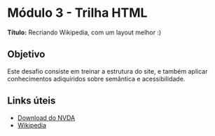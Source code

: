 # Módulo 3 - Trilha HTML

**Título:** Recriando Wikipedia, com um layout melhor :)

## Objetivo
Este desafio consiste em treinar a estrutura do site, e também aplicar conhecimentos adiquiridos sobre semântica e acessibilidade.

## Links úteis
- [Download do NVDA](https://www.nvaccess.org/download/)
- [Wikipedia](https://pt.wikipedia.org/)
